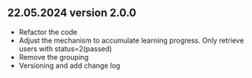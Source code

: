 ## 22.05.2024 version 2.0.0  
- Refactor the code  
- Adjust the mechanism to accumulate learning progress. Only retrieve users with status=2(passed)
- Remove the grouping
- Versioning and add change log
